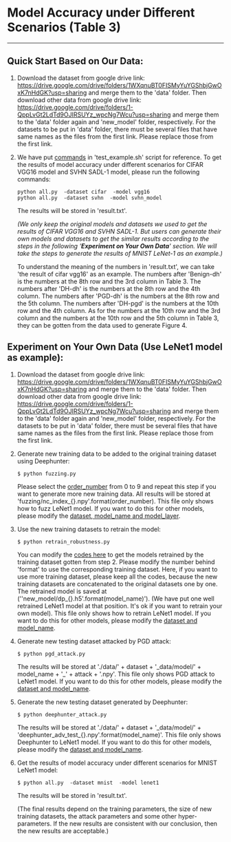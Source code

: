 ﻿# Model Accuracy under Different Scenarios (Table 3)

---
## Quick Start Based on Our Data:

1. Download the dataset from google drive link: https://drive.google.com/drive/folders/1WXqnuBT0FISMyYuYGShbjGwOxK7nHdGK?usp=sharing and merge them to the 'data' folder. Then download other data from google drive link: https://drive.google.com/drive/folders/1-QppLvGt2LdTd9OJIRSUYz_wpcNg7Wcu?usp=sharing and merge them to the 'data' folder again and 'new_model' folder, respectively. For the datasets to be put in 'data' folder, there must be several files that have same names as the files from the first link. Please replace those from the first link. 

2. We have put [commands](https://github.com/DNNTesting/CovTesting/blob/d462c59c1cbc00c2add20ee0eaf7a9966859788b/Table2/test_example.sh#L32-L41)  in 'test_example.sh' script for reference. To get the results of model accuracy under different scenarios for CIFAR VGG16 model and SVHN SADL-1 model, please run the following commands:

   ```
   python all.py  -dataset cifar  -model vgg16
   python all.py  -dataset svhn  -model svhn_model
   ```
   
   The results will be stored in 'result.txt'. 
   
   *(We only keep the original models and datasets we used to get the results of CIFAR VGG16 and SVHN SADL-1. But users can generate their own models and datasets to get the similar results according to the steps in the following '**Experiment on Your Own Data**' section. We will take the steps to generate the results of MNIST LeNet-1 as an example.)*
   
   To understand the meaning of the numbers in 'result.txt', we can take 'the result of cifar vgg16' as an example. The numbers after 'Benign-dh' is the numbers at the 8th row and the 3rd column in Table 3. The numbers after 'DH-dh' is the numbers at the 8th row and the 4th column. The numbers after 'PGD-dh' is the numbers at the 8th row and the 5th column. The numbers after 'DH-pgd' is the numbers at the 10th row and the 4th column. As for the numbers at the 10th row and the 3rd column and the numbers at the 10th row and the 5th column in Table 3, they can be gotten from the data used to generate Figure 4. 
   



## Experiment on Your Own Data (Use LeNet1 model as example):

1. Download the dataset from google drive link: https://drive.google.com/drive/folders/1WXqnuBT0FISMyYuYGShbjGwOxK7nHdGK?usp=sharing and merge them to the 'data' folder. Then download other data from google drive link: https://drive.google.com/drive/folders/1-QppLvGt2LdTd9OJIRSUYz_wpcNg7Wcu?usp=sharing and merge them to the 'data' folder again and 'new_model' folder, respectively. For the datasets to be put in 'data' folder, there must be several files that have same names as the files from the first link. Please replace those from the first link. 

2. Generate new training data to be added to the original training dataset using Deephunter:

   ```$ python fuzzing.py ```

   Please select the [order_number](https://github.com/DNNTesting/CovTesting/blob/b4f006e28cf8d49c0d95ca71d4e52416d1466623/Table%203/fuzzing.py#L336) from 0 to 9 and repeat this step if you want to generate more new training data. All results will be stored at  'fuzzing/nc_index_{}.npy'.format(order_number). This file only shows how to fuzz LeNet1 model. If you want to do this for other models, please modify the [dataset, model_name and model_layer](https://github.com/DNNTesting/CovTesting/blob/b4f006e28cf8d49c0d95ca71d4e52416d1466623/Table%203/fuzzing.py#L319-L321).

3. Use the new training datasets to retrain the model:

   ```$ python retrain_robustness.py ```

   You can modify the [codes here](https://github.com/DNNTesting/CovTesting/blob/b4f006e28cf8d49c0d95ca71d4e52416d1466623/Table%203/retrain_robustness.py#L381-L394) to get the models retrained by the training dataset gotten from step 2. Please modify the number behind 'format' to use the corresponding training dataset. Here, if you want to use more training dataset,  please keep all the codes, because the new training datasets are concatenated to the original datasets one by one. The retrained model is saved at (''new_model/dp_{}.h5'.format(model_name)'). (We have put one well retrained LeNet1 model at that position. It's ok if you want to retrain your own model). This file only shows how to retrain LeNet1 model. If you want to do this for other models, please modify the [dataset and model_name](https://github.com/DNNTesting/CovTesting/blob/b4f006e28cf8d49c0d95ca71d4e52416d1466623/Table%203/retrain_robustness.py#L368-L369).

4. Generate new testing dataset attacked by PGD attack:

   ```$ python pgd_attack.py ```

   The results will be stored at './data/' + dataset + '\_data/model/' + model_name + '_' + attack + '.npy'. This file only shows PGD attack to LeNet1 model. If you want to do this for other models, please modify the [dataset and model_name](https://github.com/DNNTesting/CovTesting/blob/b4f006e28cf8d49c0d95ca71d4e52416d1466623/Table%203/pgd_attack.py#L266-L267).

5. Generate the new testing dataset generated by Deephunter:

   ```$ python deephunter_attack.py ```

   The results will be stored at './data/' + dataset + '\_data/model/' + 'deephunter_adv_test_{}.npy'.format(model_name)'. This file only shows Deephunter to LeNet1 model. If you want to do this for other models, please modify the [dataset and model_name](https://github.com/DNNTesting/CovTesting/blob/b4f006e28cf8d49c0d95ca71d4e52416d1466623/Table%203/deephunter_attack.py#L304-L305).

6. Get the results of model accuracy under different scenarios for MNIST LeNet1 model:

   ```$ python all.py  -dataset mnist  -model lenet1``` 

   The results will be stored in 'result.txt'.

   (The final results depend on the training parameters, the size of new training datasets, the attack parameters and some other hyper-parameters. If the new results are consistent with our conclusion, then the new results are acceptable.)

   

   